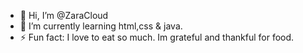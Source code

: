 - 👋 Hi, I’m @ZaraCloud
- 🌱 I’m currently learning html,css & java. 
- ⚡ Fun fact: I love to eat so much. Im grateful and thankful for food. 
